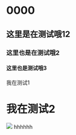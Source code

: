 # 0000
## 这里是在测试哦12
### 这里也是在测试哦2
#### 这里也是测试哦3
<div>我在测试1</div>
<h1>我在测试2</h1>
<img src="https://up.enterdesk.com/edpic_360_360/27/8f/93/278f938be4b460a57962d542eee989f6.jpg"/>
hhhhhh
